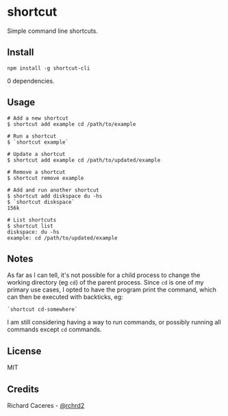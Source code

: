 # shortcut

Simple command line shortcuts.


## Install

```
npm install -g shortcut-cli
```

0 dependencies.

## Usage

```
# Add a new shortcut
$ shortcut add example cd /path/to/example

# Run a shortcut
$ `shortcut example`

# Update a shortcut
$ shortcut add example cd /path/to/updated/example

# Remove a shortcut
$ shortcut remove example

# Add and run another shortcut
$ shortcut add diskspace du -hs
$ `shortcut diskspace`
156k

# List shortcuts
$ shortcut list
diskspace: du -hs
example: cd /path/to/updated/example
```


## Notes

As far as I can tell, it's not possible for a child process to change the working directory (eg `cd`) of the parent process. Since `cd` is one of my primary use cases, I opted to have the program print the command, which can then be executed with backticks, eg:

```
`shortcut cd-somewhere`
```

I am still considering having a way to run commands, or possibly running all commands except `cd` commands.


## License

MIT



## Credits

Richard Caceres - [@rchrd2](https://github.com/rchrd2)
